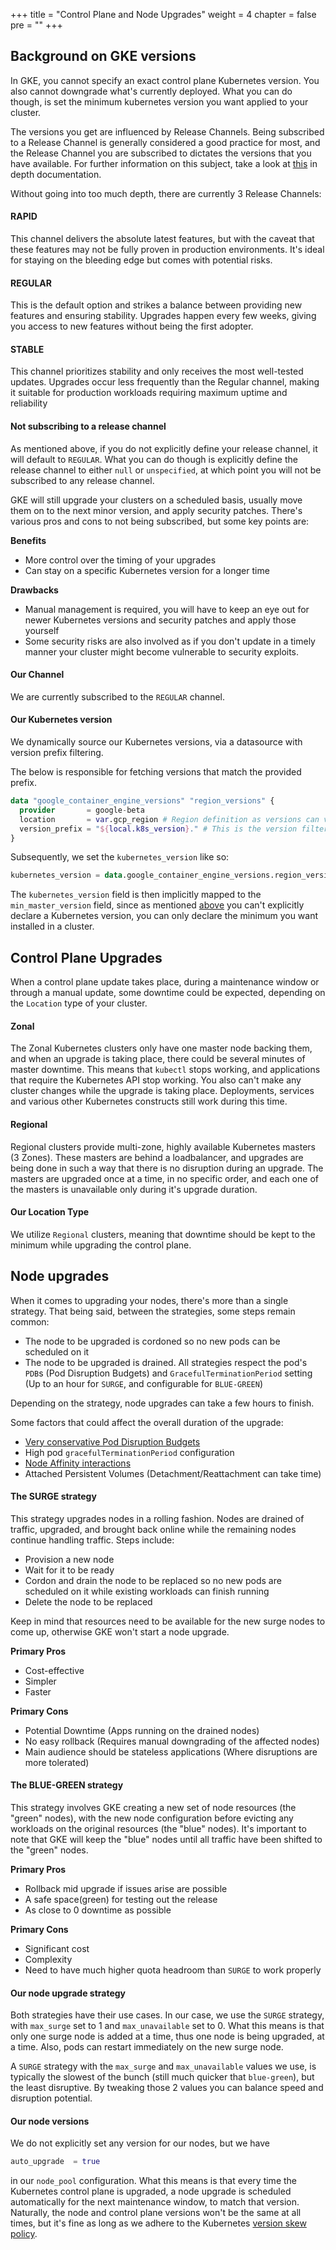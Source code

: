 +++
title = "Control Plane and Node Upgrades"
weight = 4
chapter = false
pre = ""
+++

## Background on GKE versions

In GKE, you cannot specify an exact control plane Kubernetes version. You also cannot downgrade what's currently
deployed. What you can do though, is set the minimum kubernetes version you want applied to your cluster.

The versions you get are influenced by Release Channels. Being subscribed to a Release Channel is generally considered a good practice for most,
and the Release Channel you are subscribed to dictates the versions that you have available.
For further information on this subject, take a look at [this](https://cloud.google.com/kubernetes-engine/docs/concepts/release-channels) in depth documentation.

Without going into too much depth, there are currently 3 Release Channels:

#### RAPID

This channel delivers the absolute latest features, but with the caveat that these features may not be fully proven in
production environments. It's ideal for staying on the bleeding edge but comes with potential risks.

#### REGULAR

This is the default option and strikes a balance between providing new features and ensuring stability.
Upgrades happen every few weeks, giving you access to new features without being the first adopter.

#### STABLE

This channel prioritizes stability and only receives the most well-tested updates. Upgrades occur less frequently than
the Regular channel, making it suitable for production workloads requiring maximum uptime and reliability


#### Not subscribing to a release channel

As mentioned above, if you do not explicitly define your release channel, it will default to `REGULAR`. What you can do
though is explicitly define the release channel to either `null` or `unspecified`, at which point you will not be subscribed to any release channel.

GKE will still upgrade your clusters on a scheduled basis, usually move them on to the next minor version, and apply security patches.
There's various pros and cons to not being subscribed, but some key points are:

**Benefits**

* More control over the timing of your upgrades
* Can stay on a specific Kubernetes version for a longer time

**Drawbacks**

* Manual management is required, you will have to keep an eye out for newer Kubernetes versions and security patches and apply those yourself
* Some security risks are also involved as if you don't update in a timely manner your cluster might become vulnerable to security exploits.

#### Our Channel

We are currently subscribed to the `REGULAR` channel.

#### Our Kubernetes version
We dynamically source our Kubernetes versions, via a datasource with version prefix filtering. 

The below is responsible for fetching versions that match the provided prefix.

```terraform
data "google_container_engine_versions" "region_versions" {
  provider       = google-beta
  location       = var.gcp_region # Region definition as versions can vary between regions
  version_prefix = "${local.k8s_version}." # This is the version filter, at the time of writing this, it's 1.29.
}
```

Subsequently, we set the `kubernetes_version` like so:

```terraform
kubernetes_version = data.google_container_engine_versions.region_versions.release_channel_latest_version.REGULAR
```

The `kubernetes_version` field is then implicitly mapped to the `min_master_version` field, since as mentioned [above](#background-on-gke-versions) you can't
explicitly declare a Kubernetes version, you can only declare the minimum you want installed in a cluster.


## Control Plane Upgrades

When a control plane update takes place, during a maintenance window or through a manual update, some downtime could be expected,
depending on the `Location` type of your cluster.

#### Zonal

The Zonal Kubernetes clusters only have one master node backing them, and when an upgrade is taking place, there could be
several minutes of master downtime. This means that `kubectl` stops working, and applications that require the Kubernetes API stop working.
You also can't make any cluster changes while the upgrade is taking place. Deployments, services and various other Kubernetes constructs still work during this time.

#### Regional

Regional clusters provide multi-zone, highly available Kubernetes masters (3 Zones). These masters are behind a loadbalancer, and upgrades
are being done in such a way that there is no disruption during an upgrade. The masters are upgraded once at a time, in no specific
order, and each one of the masters is unavailable only during it's upgrade duration.

#### Our Location Type

We utilize `Regional` clusters, meaning that downtime should be kept to the minimum while upgrading the control plane.

## Node upgrades

When it comes to upgrading your nodes, there's more than a single strategy. That being said, between the strategies, some steps remain common:

* The node to be upgraded is cordoned so no new pods can be scheduled on it
* The node to be upgraded is drained. All strategies respect the pod's `PDB`s (Pod Disruption Budgets) and
  `GracefulTerminationPeriod` setting (Up to an hour for `SURGE`, and configurable for `BLUE-GREEN`)

Depending on the strategy, node upgrades can take a few hours to finish.

Some factors that could affect the overall duration of the upgrade:

* [Very conservative Pod Disruption Budgets](https://kubernetes.io/docs/concepts/workloads/pods/disruptions/#pod-disruption-budgets)
* High pod `gracefulTerminationPeriod` configuration
* [Node Affinity interactions](https://kubernetes.io/docs/concepts/scheduling-eviction/assign-pod-node/#affinity-and-anti-affinity)
* Attached Persistent Volumes (Detachment/Reattachment can take time)

#### The SURGE strategy

This strategy upgrades nodes in a rolling fashion. Nodes are drained of traffic, upgraded,
and brought back online while the remaining nodes continue handling traffic. Steps include:

* Provision a new node
* Wait for it to be ready
* Cordon and drain the node to be replaced so no new pods are scheduled on it while existing workloads can finish running
* Delete the node to be replaced

Keep in mind that resources need to be available for the new surge nodes to come up, otherwise GKE won't start a node upgrade.

**Primary Pros**

* Cost-effective
* Simpler
* Faster

**Primary Cons**

* Potential Downtime (Apps running on the drained nodes)
* No easy rollback (Requires manual downgrading of the affected nodes)
* Main audience should be stateless applications (Where disruptions are more tolerated)

#### The BLUE-GREEN strategy

This strategy involves GKE creating a new set of node resources (the "green" nodes), with the new node configuration before
evicting any workloads on the original resources (the "blue" nodes). It's important to note that GKE will keep the "blue" nodes until
all traffic have been shifted to the "green" nodes.

**Primary Pros**

* Rollback mid upgrade if issues arise are possible
* A safe space(green) for testing out the release
* As close to 0 downtime as possible

**Primary Cons**

* Significant cost
* Complexity
* Need to have much higher quota headroom than `SURGE` to work properly

#### Our node upgrade strategy
Both strategies have their use cases. In our case, 
we use the `SURGE` strategy, with `max_surge` set to 1 and `max_unavailable` set to 0.
What this means is that only one surge node is added at a time, thus one node is being upgraded, at a time. Also, pods can restart immediately
on the new surge node.

A `SURGE` strategy with the `max_surge` and `max_unavailable` values we use, is typically the slowest of the bunch (still much quicker that `blue-green`),
but the least disruptive. By tweaking those 2 values you can balance speed and disruption potential.

#### Our node versions

We do not explicitly set any version for our nodes, but we have 

```terraform
auto_upgrade  = true
```

in our `node_pool` configuration. What this means is that every time the Kubernetes control plane is upgraded,
a node upgrade is scheduled automatically for the next maintenance window, to match that version. Naturally, the node and control plane
versions won't be the same at all times, but it's fine as long as we adhere to the Kubernetes [version skew policy](https://kubernetes.io/releases/version-skew-policy/).